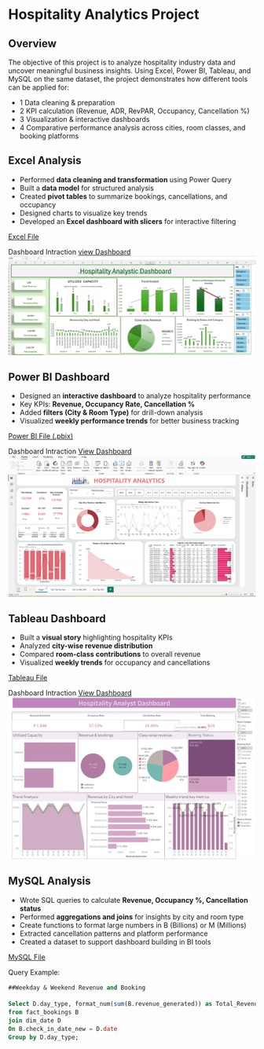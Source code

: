 #  Hospitality Analytics Project
## Overview 
The objective of this project is to analyze hospitality industry data and uncover meaningful business insights.
Using Excel, Power BI, Tableau, and MySQL on the same dataset, the project demonstrates how different tools can be applied for:

- 1 Data cleaning & preparation
- 2 KPI calculation (Revenue, ADR, RevPAR, Occupancy, Cancellation %)
- 3 Visualization & interactive dashboards
- 4 Comparative performance analysis across cities, room classes, and booking platforms
 
##  Excel Analysis
- Performed **data cleaning and transformation** using Power Query  
- Built a **data model** for structured analysis  
- Created **pivot tables** to summarize bookings, cancellations, and occupancy  
- Designed charts to visualize key trends  
- Developed an **Excel dashboard with slicers** for interactive filtering  

 [Excel File](https://github.com/laybaismail12345/Hospitality-Project/blob/main/Hospitality_Analytics_Dashboard2.csv)
 
 Dashboard Intraction <a href="https://github.com/laybaismail12345/Hospitality-Project/blob/main/Screenshot%20Excel.png"> view Dashboard</a>
![Excel Dashboard](https://github.com/laybaismail12345/Hospitality-Project/blob/main/Screenshot%20Excel.png)

##  Power BI Dashboard
- Designed an **interactive dashboard** to analyze hospitality performance  
- Key KPIs: **Revenue, Occupancy Rate, Cancellation %**  
- Added **filters (City & Room Type)** for drill-down analysis  
- Visualized **weekly performance trends** for better business tracking  

 [Power BI File (.pbix)](https://github.com/laybaismail12345/Hospitality-Project/blob/main/Hospitality_Analatics_Dashboard%20power%20bi.pbix)  

 Dashboard Intraction <a href="https://github.com/laybaismail12345/Hospitality-Project/blob/main/Screenshot%202025-09-05%20121607.png"> View Dashboard<a/>
![Power BI Dashboard](https://github.com/laybaismail12345/Hospitality-Project/blob/main/Screenshot%202025-09-05%20121607.png)

##  Tableau Dashboard
- Built a **visual story** highlighting hospitality KPIs  
- Analyzed **city-wise revenue distribution**  
- Compared **room-class contributions** to overall revenue  
- Visualized **weekly trends** for occupancy and cancellations  

 [Tableau File](https://github.com/laybaismail12345/Hospitality-Project/blob/main/Tableau%20Hospitality%20Analytics%20Dashboard.twbx)

Dashboard Intraction <a href="https://github.com/laybaismail12345/Hospitality-Project/blob/main/Screenshot%20Tableau.png"> View Dashboard<a/>
![Tableau Dashboard](https://github.com/laybaismail12345/Hospitality-Project/blob/main/Screenshot%20Tableau.png)


##  MySQL Analysis
- Wrote SQL queries to calculate **Revenue, Occupancy %, Cancellation status**  
- Performed **aggregations and joins** for insights by city and room type
- Create functions to format large numbers in B (Billions) or M (Millions)
- Extracted cancellation patterns and platform performance  
- Created a dataset to support dashboard building in BI tools  

 [MySQL File](https://github.com/laybaismail12345/Hospitality-Project/blob/main/MySQL%20Hospitality%20Analytics%20Project.sql)

 Query Example:  
```sql
##Weekday & Weekend Revenue and Booking

Select D.day_type, format_num(sum(B.revenue_generated)) as Total_Revenue , count(B.booking_status) as Total_Bookings
from fact_bookings B
join dim_date D
On B.check_in_date_new = D.date
Group by D.day_type;
  
